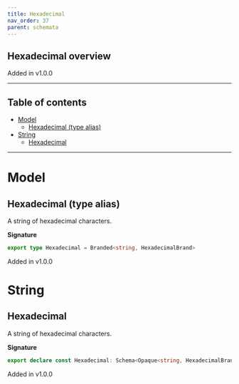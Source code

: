 ```yaml
---
title: Hexadecimal
nav_order: 37
parent: schemata
---
```


## Hexadecimal overview

Added in v1.0.0

---

<h2 class="text-delta">Table of contents</h2>

- [Model](#model)
  - [Hexadecimal (type alias)](#hexadecimal-type-alias)
- [String](#string)
  - [Hexadecimal](#hexadecimal)

---

# Model

## Hexadecimal (type alias)

A string of hexadecimal characters.

**Signature**

```ts
export type Hexadecimal = Branded<string, HexadecimalBrand>
```

Added in v1.0.0

# String

## Hexadecimal

A string of hexadecimal characters.

**Signature**

```ts
export declare const Hexadecimal: Schema<Opaque<string, HexadecimalBrand>, Opaque<string, HexadecimalBrand>>
```

Added in v1.0.0
